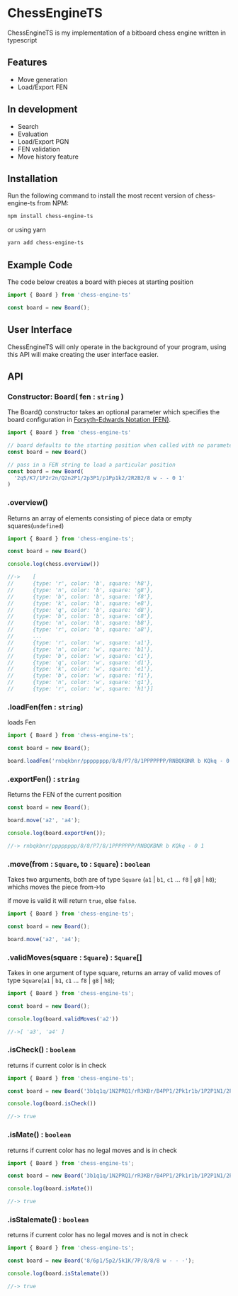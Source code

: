 # ChessEngineTS

ChessEngineTS is my implementation of a bitboard chess engine written in typescript

## Features
- Move generation
- Load/Export FEN

## In development
- Search
- Evaluation 
- Load/Export PGN
- FEN validation
- Move history feature

## Installation

Run the following command to install the most recent version of chess-engine-ts from NPM:

```sh
npm install chess-engine-ts
```
or using yarn 

```sh
yarn add chess-engine-ts
```

## Example Code

The code below creates a board with pieces at starting position

```ts
import { Board } from 'chess-engine-ts'

const board = new Board();

```

## User Interface

ChessEngineTS will only operate in the background of your program, using this API will make creating the user interface easier.

## API

### Constructor: Board( fen : `string` )

The Board() constructor takes an optional parameter which specifies the board
configuration in
[Forsyth-Edwards Notation (FEN)](https://www.chess.com/terms/fen-chess).

```ts
import { Board } from 'chess-engine-ts'

// board defaults to the starting position when called with no parameters
const board = new Board()

// pass in a FEN string to load a particular position
const board = new Board(
  '2q5/K7/1P2r2n/Q2n2P1/2p3P1/p1Pp1k2/2R2B2/8 w - - 0 1'
)
```

### .overview()

Returns an array of elements consisting of piece data or empty squares(`undefined`)

```ts
import { Board } from 'chess-engine-ts';

const board = new Board()

console.log(chess.overview())

//->    [
//      {type: 'r', color: 'b', square: 'h8'},
//      {type: 'n', color: 'b', square: 'g8'},
//      {type: 'b', color: 'b', square: 'f8'},
//      {type: 'k', color: 'b', square: 'e8'},
//      {type: 'q', color: 'b', square: 'd8'},
//      {type: 'b', color: 'b', square: 'c8'},
//      {type: 'n', color: 'b', square: 'b8'},
//      {type: 'r', color: 'b', square: 'a8'},
//      ...
//      {type: 'r', color: 'w', square: 'a1'},
//      {type: 'n', color: 'w', square: 'b1'},
//      {type: 'b', color: 'w', square: 'c1'},
//      {type: 'q', color: 'w', square: 'd1'},
//      {type: 'k', color: 'w', square: 'e1'},
//      {type: 'b', color: 'w', square: 'f1'},
//      {type: 'n', color: 'w', square: 'g1'},
//      {type: 'r', color: 'w', square: 'h1'}]
```

### .loadFen(fen : `string`)

loads Fen

```ts
import { Board } from 'chess-engine-ts';

const board = new Board();

board.loadFen('rnbqkbnr/pppppppp/8/8/P7/8/1PPPPPPP/RNBQKBNR b KQkq - 0 1')

```

### .exportFen() : `string`

Returns the FEN of the current position

```ts
const board = new Board();

board.move('a2', 'a4');

console.log(board.exportFen());

//-> rnbqkbnr/pppppppp/8/8/P7/8/1PPPPPPP/RNBQKBNR b KQkq - 0 1
```

### .move(from : `Square`, to : `Square`) : `boolean`

Takes two arguments, both are of type `Square` (`a1` | `b1`, `c1` ... `f8` | `g8` | `h8`);
whichs moves the piece from->to

if move is valid it will return `true`, else `false`.

```ts
import { Board } from 'chess-engine-ts';

const board = new Board();

board.move('a2', 'a4');
```

### .validMoves(square : `Square`) : `Square`[]

Takes in one argument of type square, returns an array of valid moves of type `Square`(`a1` | `b1`, `c1` ... `f8` | `g8` | `h8`);

```ts
import { Board } from 'chess-engine-ts';

const board = new Board();

console.log(board.validMoves('a2'))

//->[ 'a3', 'a4' ]
```

### .isCheck() : `boolean`

returns if current color is in check

```ts
import { Board } from 'chess-engine-ts';

const board = new Board('3b1q1q/1N2PRQ1/rR3KBr/B4PP1/2Pk1r1b/1P2P1N1/2P2P2/8 b - -');

console.log(board.isCheck())

//-> true
```

### .isMate() : `boolean`

returns if current color has no legal moves and is in check

```ts
import { Board } from 'chess-engine-ts';

const board = new Board('3b1q1q/1N2PRQ1/rR3KBr/B4PP1/2Pk1r1b/1P2P1N1/2P2P2/8 b - -');

console.log(board.isMate())

//-> true
```

### .isStalemate() : `boolean`

returns if current color has no legal moves and is not in check

```ts
import { Board } from 'chess-engine-ts';

const board = new Board('8/6p1/5p2/5k1K/7P/8/8/8 w - - -');

console.log(board.isStalemate())

//-> true
```
